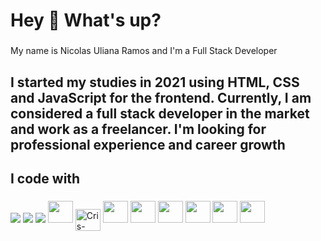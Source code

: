<h1 align="left">Hey 👋 What's up?</h1>

###

<p align="left">My name is Nicolas Uliana Ramos and I'm a Full Stack Developer</p>

###

<h2 align="left">I started my studies in 2021 using HTML, CSS and JavaScript for the frontend. Currently, I am considered a full stack developer in the market and work as a freelancer. I'm looking for professional experience and career growth</h2>

###

<h2 align="left">I code with</h2>

###

<div align="left">
  <img src="https://cdn.jsdelivr.net/gh/devicons/devicon@latest/icons/html5/html5-original.svg" />
  <img src="https://cdn.jsdelivr.net/gh/devicons/devicon@latest/icons/css3/css3-original.svg" />
  <img src="https://cdn.jsdelivr.net/gh/devicons/devicon@latest/icons/javascript/javascript-original.svg" />
  <img height="35" width="40" src="https://cdn.jsdelivr.net/gh/devicons/devicon@latest/icons/react/react-original.svg" />
  <img align="center" alt="Cris-Csharp" height="35" width="40" src="https://cdn.jsdelivr.net/gh/devicons/devicon@latest/icons/nodejs/nodejs-original-wordmark.svg">
  <img height="35" width="40" src="https://cdn.jsdelivr.net/gh/devicons/devicon@latest/icons/express/express-original.svg" />
  <img height="35" width="40" src="https://cdn.jsdelivr.net/gh/devicons/devicon@latest/icons/mysql/mysql-original.svg" />
  <img height="35" width="40" src="https://cdn.jsdelivr.net/gh/devicons/devicon@latest/icons/mongodb/mongodb-original.svg" />
  <img height="35" width="40" src="https://cdn.jsdelivr.net/gh/devicons/devicon@latest/icons/sequelize/sequelize-original.svg" />
  <img height="35" width="40" src="https://cdn.jsdelivr.net/gh/devicons/devicon@latest/icons/git/git-original.svg" />
  <img height="35" width="40" src="https://cdn.jsdelivr.net/gh/devicons/devicon@latest/icons/java/java-original.svg" />
</div>

###
